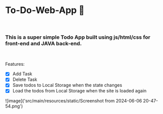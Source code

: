# To-Do-Web-App 📝
<br>

### This is a super simple Todo App built using js/html/css for front-end and JAVA back-end.


<br>

Features:
- [x] Add Task
- [x] Delete Task
- [x] Save todos to Local Storage when the state changes
- [x] Load the todos from Local Storage when the site is loaded again
  <br>

![image]('src/main/resources/static/Screenshot from 2024-06-06 20-47-54.png')




